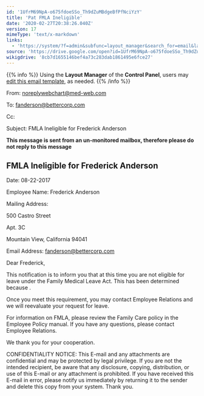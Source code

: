 ```yaml
---
id: '1UfrM69NpA-o675fdoeSSo_Th9dZuMBdgeBfPfNciYzY'
title: 'Pat FMLA Ineligible'
date: '2020-02-27T20:38:26.040Z'
version: 17
mimeType: 'text/x-markdown'
links:
  - 'https://system/?f=admin&subfunc=layout_manager&search_for=email&layout_search=Go&lv_layout_manager_limit=0&opp=edit&doc_type=EFI&old_module=Email&old_name=Pat+FMLA+Ineligible&active=0'
source: 'https://drive.google.com/open?id=1UfrM69NpA-o675fdoeSSo_Th9dZuMBdgeBfPfNciYzY'
wikigdrive: '8cb7d1655146bef4a73c283dab1861495e6fce27'
---
```

{{% info %}}
Using the **Layout Manager** of the **Control Panel**, users may [edit this email template](https://system/?f=admin&subfunc=layout_manager&search_for=email&layout_search=Go&lv_layout_manager_limit=0&opp=edit&doc_type=EFI&old_module=Email&old_name=Pat+FMLA+Ineligible&active=0), as needed.
{{% /info %}}

From: noreplywebchart@med-web.com

To: fanderson@bettercorp.com

Cc:

Subject: FMLA Ineligible for Frederick Anderson

****This message is sent from an un-monitored mailbox, therefore please do not reply to this message****

## FMLA Ineligible for Frederick Anderson

Date: 08-22-2017

Employee Name: Frederick Anderson

Mailing Address:

500 Castro Street

Apt. 3C

Mountain View, California 94041

Email Address: fanderson@bettercorp.com

Dear Frederick,

This notification is to inform you that at this time you are not eligible for leave under the Family Medical Leave Act. This has been determined because .

Once you meet this requirement, you may contact Employee Relations and we will reevaluate your request for leave.

For information on FMLA, please review the Family Care policy in the Employee Policy manual. If you have any questions, please contact Employee Relations.

We thank you for your cooperation.

CONFIDENTIALITY NOTICE: This E-mail and any attachments are confidential and may be protected by legal privilege. If you are not the intended recipient, be aware that any disclosure, copying, distribution, or use of this E-mail or any attachment is prohibited. If you have received this E-mail in error, please notify us immediately by returning it to the sender and delete this copy from your system. Thank you.
